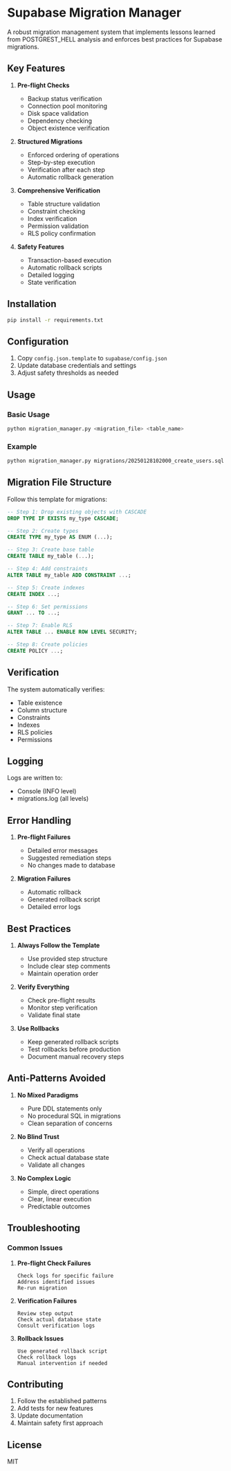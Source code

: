 # Supabase Migration Manager

A robust migration management system that implements lessons learned from POSTGREST_HELL analysis and enforces best practices for Supabase migrations.

## Key Features

1. **Pre-flight Checks**
   - Backup status verification
   - Connection pool monitoring
   - Disk space validation
   - Dependency checking
   - Object existence verification

2. **Structured Migrations**
   - Enforced ordering of operations
   - Step-by-step execution
   - Verification after each step
   - Automatic rollback generation

3. **Comprehensive Verification**
   - Table structure validation
   - Constraint checking
   - Index verification
   - Permission validation
   - RLS policy confirmation

4. **Safety Features**
   - Transaction-based execution
   - Automatic rollback scripts
   - Detailed logging
   - State verification

## Installation

```bash
pip install -r requirements.txt
```

## Configuration

1. Copy `config.json.template` to `supabase/config.json`
2. Update database credentials and settings
3. Adjust safety thresholds as needed

## Usage

### Basic Usage

```bash
python migration_manager.py <migration_file> <table_name>
```

### Example

```bash
python migration_manager.py migrations/20250128102000_create_users.sql users
```

## Migration File Structure

Follow this template for migrations:

```sql
-- Step 1: Drop existing objects with CASCADE
DROP TYPE IF EXISTS my_type CASCADE;

-- Step 2: Create types
CREATE TYPE my_type AS ENUM (...);

-- Step 3: Create base table
CREATE TABLE my_table (...);

-- Step 4: Add constraints
ALTER TABLE my_table ADD CONSTRAINT ...;

-- Step 5: Create indexes
CREATE INDEX ...;

-- Step 6: Set permissions
GRANT ... TO ...;

-- Step 7: Enable RLS
ALTER TABLE ... ENABLE ROW LEVEL SECURITY;

-- Step 8: Create policies
CREATE POLICY ...;
```

## Verification

The system automatically verifies:
- Table existence
- Column structure
- Constraints
- Indexes
- RLS policies
- Permissions

## Logging

Logs are written to:
- Console (INFO level)
- migrations.log (all levels)

## Error Handling

1. **Pre-flight Failures**
   - Detailed error messages
   - Suggested remediation steps
   - No changes made to database

2. **Migration Failures**
   - Automatic rollback
   - Generated rollback script
   - Detailed error logs

## Best Practices

1. **Always Follow the Template**
   - Use provided step structure
   - Include clear step comments
   - Maintain operation order

2. **Verify Everything**
   - Check pre-flight results
   - Monitor step verification
   - Validate final state

3. **Use Rollbacks**
   - Keep generated rollback scripts
   - Test rollbacks before production
   - Document manual recovery steps

## Anti-Patterns Avoided

1. **No Mixed Paradigms**
   - Pure DDL statements only
   - No procedural SQL in migrations
   - Clean separation of concerns

2. **No Blind Trust**
   - Verify all operations
   - Check actual database state
   - Validate all changes

3. **No Complex Logic**
   - Simple, direct operations
   - Clear, linear execution
   - Predictable outcomes

## Troubleshooting

### Common Issues

1. **Pre-flight Check Failures**
   ```
   Check logs for specific failure
   Address identified issues
   Re-run migration
   ```

2. **Verification Failures**
   ```
   Review step output
   Check actual database state
   Consult verification logs
   ```

3. **Rollback Issues**
   ```
   Use generated rollback script
   Check rollback logs
   Manual intervention if needed
   ```

## Contributing

1. Follow the established patterns
2. Add tests for new features
3. Update documentation
4. Maintain safety first approach

## License

MIT
